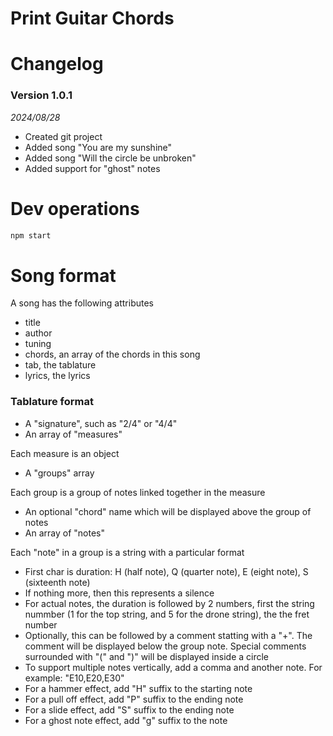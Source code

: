 # Print Guitar Chords


# Changelog

### Version 1.0.1
_2024/08/28_
* Created git project
* Added song "You are my sunshine"
* Added song "Will the circle be unbroken"
* Added support for "ghost" notes



# Dev operations

```sh
npm start
```

# Song format

A song has the following attributes
* title
* author
* tuning
* chords, an array of the chords in this song
* tab, the tablature
* lyrics, the lyrics

### Tablature format

* A "signature", such as "2/4" or "4/4"
* An array of "measures"

Each measure is an object
* A "groups" array

Each group is a group of notes linked together in the measure
* An optional "chord" name which will be displayed above the group of notes
* An array of "notes"

Each "note" in a group is a string with a particular format
* First char is duration: H (half note), Q (quarter note), E (eight note), S (sixteenth note)
* If nothing more, then this represents a silence
* For actual notes, the duration is followed by 2 numbers, first the string nummber (1 for the top string, and 5 for the drone string), the the fret number
* Optionally, this can be followed by a comment statting with a "+". The comment will be displayed below the group note. Special comments surrounded with "(" and ")" will be displayed inside a circle
* To support multiple notes vertically, add a comma and another note. For example: "E10,E20,E30"
* For a hammer effect, add "H" suffix to the starting note
* For a pull off effect, add "P" suffix to the ending note
* For a slide effect, add "S" suffix to the ending note
* For a ghost note effect, add "g" suffix to the note

